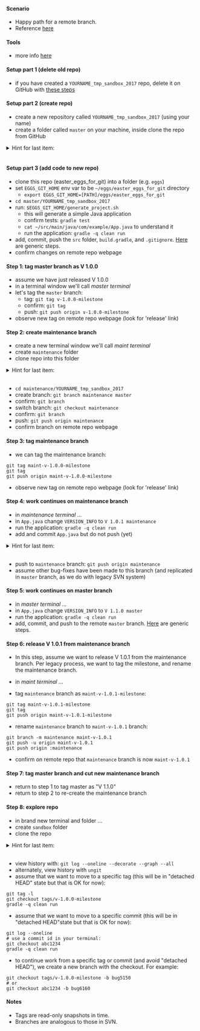 
#### Scenario

* Happy path for a remote branch.
* Reference [here](https://git-scm.com/book/en/v2/Git-Basics-Working-with-Remotes)

#### Tools

* more info [here](./reference_doc/Tools.md)

#### Setup part 1 (delete old repo)

* if you have created a `YOURNAME_tmp_sandbox_2017` repo, delete it on GitHub with [these steps](./reference_doc/DeleteRepo.md)

#### Setup part 2 (create repo)

* create a new repository called `YOURNAME_tmp_sandbox_2017` (using your name)
* create a folder called `master` on your machine, inside clone the repo from GitHub
<details><summary>Hint for last item:</summary>
<p><pre>
cd master
# change repo as appropriate:
git clone https://github.com/codetojoy/YOURNAME_tmp_sandbox_2017.git
</pre></p></details>
<br/>

#### Setup part 3 (add code to new repo)

* clone this repo (easter_eggs_for_git) into a folder (e.g. `eggs`)
* set `EGGS_GIT_HOME` env var to be `~/eggs/easter_eggs_for_git` directory
    * `export EGGS_GIT_HOME=[PATH]/eggs/easter_eggs_for_git`
* `cd master/YOURNAME_tmp_sandbox_2017`
* run: `$EGGS_GIT_HOME/generate_project.sh` 
    * this will generate a simple Java application
    * confirm tests: `gradle test`
    * `cat ~/src/main/java/com/example/App.java` to understand it
    * run the application: `gradle -q clean run`
* add, commit, push the `src` folder, `build.gradle`, and `.gitignore`. [Here](../reference_doc/Commit.md) are generic steps.
* confirm changes on remote repo webpage

#### Step 1: tag master branch as V 1.0.0

* assume we have just released V 1.0.0
* in a terminal window we'll call _master terminal_
* let's tag the `master` branch:
    * tag: `git tag v-1.0.0-milestone`
    * confirm: `git tag`
    * push: `git push origin v-1.0.0-milestone`
* observe new tag on remote repo webpage (look for 'release' link)

#### Step 2: create maintenance branch

* create a new terminal window we'll call _maint terminal_
* create `maintenance` folder
* clone repo into this folder
<details><summary>Hint for last item:</summary>
<p><pre>
# change repo as appropriate:
git clone https://github.com/codetojoy/YOURNAME_tmp_sandbox_2017.git
</pre></p></details>
</details>
<br/>

* `cd maintenance/YOURNAME_tmp_sandbox_2017`
* create branch: `git branch maintenance master`
* confirm: `git branch`
* switch branch: `git checkout maintenance`
* confirm: `git branch`
* push: `git push origin maintenance`
* confirm branch on remote repo webpage

#### Step 3: tag maintenance branch

* we can tag the maintenance branch:
```
git tag maint-v-1.0.0-milestone
git tag
git push origin maint-v-1.0.0-milestone
```
* observe new tag on remote repo webpage (look for 'release' link)

#### Step 4: work continues on maintenance branch

* in _maintenance terminal_ ...
* in `App.java` change `VERSION_INFO` to `V 1.0.1 maintenance`
* run the application: `gradle -q clean run`
* add and commit `App.java` but do not push (yet)
<details><summary>Hint for last item:</summary>
<p><pre>
git status
git add src/**/App.java
git commit -m "useful message here"
</pre></p></details>
<br/>

* push to `maintenance` branch: `git push origin maintenance`
* assume other bug-fixes have been made to this branch (and replicated in `master` branch, as we do with legacy SVN system)

#### Step 5: work continues on master branch

* in _master terminal_ ...
* in `App.java` change `VERSION_INFO` to `V 1.1.0 master`
* run the application: `gradle -q clean run`
* add, commit, and push to the remote `master` branch. [Here](../reference_doc/Commit.md) are generic steps.

#### Step 6: release V 1.0.1 from maintenance branch

* In this step, assume we want to release V 1.0.1 from the maintenance branch. Per legacy process, we want to tag the milestone, and rename the maintenance branch.

* in _maint terminal_ ...
* tag `maintenance` branch as `maint-v-1.0.1-milestone`:
```
git tag maint-v-1.0.1-milestone
git tag
git push origin maint-v-1.0.1-milestone
```
* rename `maintenance` branch to `maint-v-1.0.1` branch: 
```
git branch -m maintenance maint-v-1.0.1
git push -u origin maint-v-1.0.1
git push origin :maintenance
```
* confirm on remote repo that `maintenance` branch is now `maint-v-1.0.1`

#### Step 7: tag master branch and cut new maintenance branch

* return to step 1 to tag master as "V 1.1.0"
* return to step 2 to re-create the maintenance branch

#### Step 8: explore repo

* in brand new terminal and folder ...
* create `sandbox` folder
* clone the repo 
<details><summary>Hint for last item:</summary>
<p><pre>
cd sandbox
# change repo as appropriate:
git clone https://github.com/codetojoy/YOURNAME_tmp_sandbox_2017.git
</pre></p></details>
<br/>

* view history with: `git log --oneline --decorate --graph --all`
* alternately, view history with `ungit`
* assume that we want to move to a specific tag (this will be in "detached HEAD" state but that is OK for now):
```
git tag -l
git checkout tags/v-1.0.0-milestone
gradle -q clean run
```
* assume that we want to move to a specific commit (this will be in "detached HEAD"state but that is OK for now):
```
git log --oneline
# use a commit id in your terminal:
git checkout abc1234
gradle -q clean run
``` 
* to continue work from a specific tag or commit (and avoid "detached HEAD"), we create a new branch with the checkout. For example:
```
git checkout tags/v-1.0.0-milestone -b bug5150
# or
git checkout abc1234 -b bug6160
```

#### Notes

* Tags are read-only snapshots in time.
* Branches are analogous to those in SVN.
